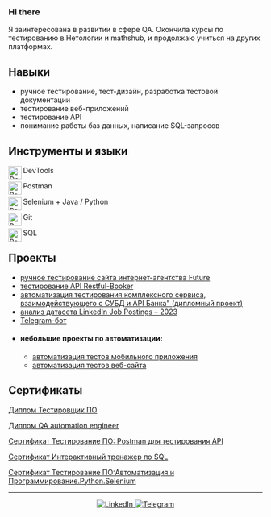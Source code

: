 ### Hi there
Я заинтересована в развитии в сфере QA. Окончила курсы по тестированию в Нетологии и mathshub, и продолжаю учиться на других платформах.
## Навыки
- ручное тестирование, тест-дизайн, разработка тестовой документации
- тестирование веб-приложений
- тестирование API
- понимание работы баз данных, написание SQL-запросов

## Инструменты и языки
  <img align="left" alt="DevTools" width="26px" src="https://img.icons8.com/?size=100&id=V-lHFAoytbd_&format=png&color=000000"/> DevTools
  
  <img align="left" alt="Postman" width="26px" src="https://img.icons8.com/?size=100&id=EPbEfEa7o8CB&format=png&color=000000"/> Postman
  
  <img align="left" alt="Postman" width="26px" src="https://img.icons8.com/?size=100&id=ZIQW0IkyKdZV&format=png&color=000000"/> Selenium + Java / Python
  
  <img align="left" alt="Postman" width="26px" src="https://img.icons8.com/?size=100&id=20906&format=png&color=000000"/> Git
  
  <img align="left" alt="Postman" width="26px" src="https://img.icons8.com/?size=100&id=ti98Xg8mxLWd&format=png&color=000000"/> SQL

## Проекты
* [ручное тестирование сайта интернет-агентства Future](https://github.com/Satura/TestTheoryProject)
* [тестирование API Restful-Booker](https://github.com/Satura/API_final_project)
* [автоматизация тестирования комплексного сервиса, взаимодействующего с СУБД и API Банка" (дипломный проект)](https://github.com/Satura/DiplomaQA)
* [анализ датасета LinkedIn Job Postings – 2023](https://github.com/Satura/SQL_final_project/tree/main)
* [Telegram-бот](https://github.com/Satura/Finance_Space_Bot)
* #### небольшие проекты по автоматизации:
	* [автоматизация тестов мобильного приложения](https://github.com/Satura/qa-mobile/tree/main)
	* [автоматизация тестов веб-сайта](https://github.com/Satura/StepikCourse_AQA_PythonSelenium)

## Сертификаты
[Диплом Тестировщик ПО](https://netology.ru/sharing/ccf936246876687c55bac75e3ab32f5d?utm_source=social&utm_campaign=certificate_lms )

[Диплом QA automation engineer](https://drive.google.com/file/d/1bDJp2jfWSo-4YUmR_CQ-4q1f097Yi3WQ/view?usp=drive_link)

[Сертификат Тестирование ПО: Postman для тестирования API](https://stepik.org/cert/2316441)

[Сертификат Интерактивный тренажер по SQL](https://stepik.org/cert/2314371)

[Сертификат Тестирование ПО:Автоматизация и Программирование.Python.Selenium](https://stepik.org/cert/2300735)

---

<div id="socials" align="center">
    <a href="https://www.linkedin.com/in/anastasiya-svitavskaya-573a4a248">
    <img src="https://img.shields.io/badge/LinkedIn-blue?style=for-the-badge&logo=linkedin&logoColor=white" alt="LinkedIn"/>
  </a>
    <a href="https://t.me/Ephemera613">
    <img src="https://img.shields.io/badge/Telegram-blue?style=for-the-badge&logo=telegram&logoColor=white" alt="Telegram"/>
  </a>
</div>

<!-- ### Закончила курс "Тестирование ПО" в Нетологии

#### В ходе обучения я приобрела навыки: 

* ручное тестирование, написание тест-кейсов, тест-дизайн
* тестирование веб-приложений, API, понимание клиент-серверного взаимодействия, работа с DevTools, Postman
* понимание работы баз данных, написание SQL-запросов
* работа с Git
* автотестирование веб-приложений на Java с использованием JUnit, Selenide
* проведение нагрузочных тестов и удобства использования
* работа с Docker и Docker Compose

### Прошла курс "QA automation engineer" в MathsHub 

В рамках модуля по Python написан небольшой  **[Telegram-бот](https://github.com/Satura/Finance_Space_Bot)**

В рамках модуля по SQL проведен анализ датасета **[LinkedIn Job Postings – 2023](https://github.com/Satura/SQL_final_project/tree/main)**

В рамках модуля Теория тестирования проведено [тестирование сайта](https://github.com/Satura/TestTheoryProject) _интернет-агентства Future_

В рамках модуля Тестирование веб-приложений проведено [тестирование API Restful-Booker](https://github.com/Satura/API_final_project)

В рамках модуля Тестирование мобильных приложений составлены тест-кейсы, проведен анализ и выбор устройств, [автоматизированы отдельные тест-кейсы](https://github.com/Satura/qa-mobile/tree/main)

[Резюме](https://drive.google.com/file/d/1bSuzrRsDOP9b3Vp4_01ws-nhLpinHxVt/view?usp=sharing)

---

### [Курсовая работа](https://github.com/Satura/Coursework-IQA)

### [Дипломная работа](https://github.com/Satura/DiplomaQA)

### [Проект по теории тестирования](https://github.com/Satura/TestTheoryProject)

### [Проект по тестированию API](https://github.com/Satura/API_final_project)

### [Проект по автоматизации тестирования мобильного приложения](https://github.com/Satura/qa-mobile)

<!-- 

<img align="left" alt="Postman" width="26px" src="https://www.ade-technologies.com/images/Postman_tool.png"/>
<img align="left" alt="JMeter" width="26px" src="https://s3-ap-northeast-1.amazonaws.com/doridorian.com/blog/assets/2017-11-25/img-1.png"/>
<img align="left" alt="Docker" width="26px" src="https://avatars.githubusercontent.com/u/30554787?s=400&amp;v=4"/>

-->
